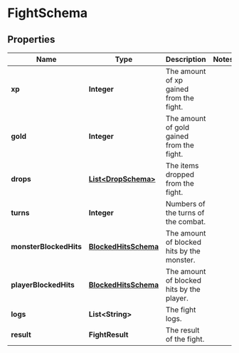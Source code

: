 

# FightSchema


## Properties

| Name | Type | Description | Notes |
|------------ | ------------- | ------------- | -------------|
|**xp** | **Integer** | The amount of xp gained from the fight. |  |
|**gold** | **Integer** | The amount of gold gained from the fight. |  |
|**drops** | [**List&lt;DropSchema&gt;**](DropSchema.md) | The items dropped from the fight. |  |
|**turns** | **Integer** | Numbers of the turns of the combat. |  |
|**monsterBlockedHits** | [**BlockedHitsSchema**](BlockedHitsSchema.md) | The amount of blocked hits by the monster. |  |
|**playerBlockedHits** | [**BlockedHitsSchema**](BlockedHitsSchema.md) | The amount of blocked hits by the player. |  |
|**logs** | **List&lt;String&gt;** | The fight logs. |  |
|**result** | **FightResult** | The result of the fight. |  |



